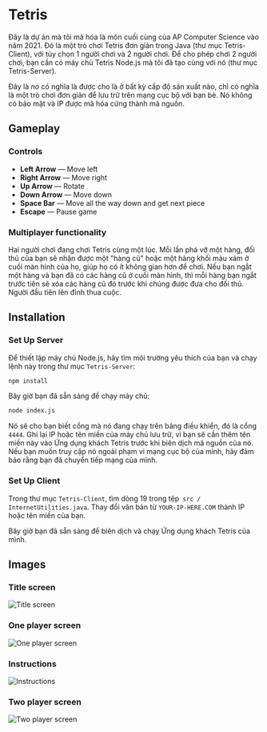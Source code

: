 # Tetris
Đây là dự án mà tôi mã hóa là môn cuối cùng của AP Computer Science vào năm 2021. Đó là một trò chơi Tetris đơn giản trong Java (thư mục Tetris-Client), với tùy chọn 1 người chơi và 2 người chơi. Để cho phép chơi 2 người chơi, bạn cần có máy chủ Tetris Node.js mà tôi đã tạo cùng với nó (thư mục Tetris-Server). 

Đây là _no_ có nghĩa là được cho là ở bất kỳ cấp độ sản xuất nào, chỉ có nghĩa là một trò chơi đơn giản để lưu trữ trên mạng cục bộ với bạn bè. Nó không có bảo mật và IP được mã hóa cứng thành mã nguồn. 

## Gameplay
### Controls
* **Left Arrow** — Move left
* **Right Arrow** — Move right
* **Up Arrow** — Rotate
* **Down Arrow** — Move down
* **Space Bar** — Move all the way down and get next piece
* **Escape** — Pause game

### Multiplayer functionality
Hai người chơi đang chơi Tetris cùng một lúc. Mỗi lần phá vỡ một hàng, đối thủ của bạn sẽ nhận được một "hàng cũ" hoặc một hàng khối màu xám ở cuối màn hình của họ, giúp họ có ít không gian hơn để chơi. Nếu bạn ngắt một hàng và bạn đã có các hàng cũ ở cuối màn hình, thì mỗi hàng bạn ngắt trước tiên sẽ xóa các hàng cũ đó trước khi chúng được đưa cho đối thủ. Người đầu tiên lên đỉnh thua cuộc. 

## Installation
### Set Up Server
Để thiết lập máy chủ Node.js, hãy tìm môi trường yêu thích của bạn và chạy lệnh này trong thư mục `Tetris-Server`: 
```bash
npm install
```

Bây giờ bạn đã sẵn sàng để chạy máy chủ: 
```bash
node index.js
```

Nó sẽ cho bạn biết cổng mà nó đang chạy trên bảng điều khiển, đó là cổng `4444`. Ghi lại IP hoặc tên miền của máy chủ lưu trữ, vì bạn sẽ cần thêm tên miền này vào Ứng dụng khách Tetris trước khi biên dịch mã nguồn của nó. Nếu bạn muốn truy cập nó ngoài phạm vi mạng cục bộ của mình, hãy đảm bảo rằng bạn đã chuyển tiếp mạng của mình. 

### Set Up Client
Trong thư mục `Tetris-Client`, tìm dòng 19 trong tệp` src / InternetUtilities.java`. Thay đổi văn bản từ `YOUR-IP-HERE.COM` thành IP hoặc tên miền của bạn. 

Bây giờ bạn đã sẵn sàng để biên dịch và chạy Ứng dụng khách Tetris của mình. 

## Images
### Title screen
![Title screen](https://i.imgur.com/7m7Zz7T.png)
### One player screen
![One player screen](https://i.imgur.com/Zp9XdO2.png)
### Instructions
![Instructions](https://i.imgur.com/CZ9L6qe.png)
### Two player screen
![Two player screen](https://i.imgur.com/SmOGDxJ.png)
